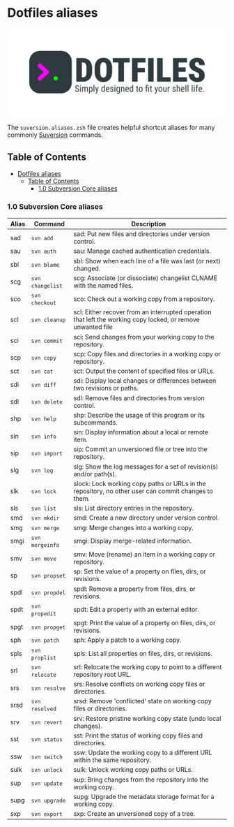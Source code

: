 # Dotfiles aliases

![Banner representing the Dotfiles Library](/assets/dotfiles.svg)

The `suversion.aliases.zsh` file creates helpful shortcut aliases for many
commonly [Suversion](https://subversion.apache.org) commands.

## Table of Contents

- [Dotfiles aliases](#dotfiles-aliases)
  - [Table of Contents](#table-of-contents)
    - [1.0 Subversion Core aliases](#10-subversion-core-aliases)

### 1.0 Subversion Core aliases

| Alias | Command                                  | Description                                        |
| ----- | ---------------------------------------- | -------------------------------------------------- |
| sad    | `svn add`         |  sad: Put new files and directories under version control.  |
| sau    | `svn auth`        |  sau: Manage cached authentication credentials.  |
| sbl    | `svn blame`       |  sbl: Show when each line of a file was last (or next) changed.  |
| scg    | `svn changelist`  |  scg: Associate (or dissociate) changelist CLNAME with the named files.  |
| sco    | `svn checkout`    |  sco: Check out a working copy from a repository.  |
| scl    | `svn cleanup`     |  scl: Either recover from an interrupted operation that left the working copy locked, or remove unwanted file  |
| sci    | `svn commit`      |  sci: Send changes from your working copy to the repository.  |
| scp    | `svn copy`        |  scp: Copy files and directories in a working copy or repository.  |
| sct    | `svn cat`         |  sct: Output the content of specified files or URLs.  |
| sdi    | `svn diff`        |  sdi: Display local changes or differences between two revisions or paths.  |
| sdl    | `svn delete`      |  sdl: Remove files and directories from version control.  |
| shp    | `svn help`        |  shp: Describe the usage of this program or its subcommands.  |
| sin    | `svn info`        |  sin: Display information about a local or remote item.  |
| sip    | `svn import`      |  sip: Commit an unversioned file or tree into the repository.  |
| slg    | `svn log`         |  slg: Show the log messages for a set of revision(s) and/or path(s).  |
| slk    | `svn lock`        |  slock: Lock working copy paths or URLs in the repository, no other user can commit changes to them.  |
| sls    | `svn list`        |  sls: List directory entries in the repository.  |
| smd    | `svn mkdir`       |  smd: Create a new directory under version control.  |
| smg    | `svn merge`       |  smg: Merge changes into a working copy.  |
| smgi   | `svn mergeinfo`   |  smgi: Display merge-related information.  |
| smv    | `svn move`        |  smv: Move (rename) an item in a working copy or repository.  |
| sp     | `svn propset`     |  sp: Set the value of a property on files, dirs, or revisions.  |
| spdl   | `svn propdel`     |  spdl: Remove a property from files, dirs, or revisions.  |
| spdt   | `svn propedit`    |  spdt: Edit a property with an external editor.  |
| spgt   | `svn propget`     |  spgt: Print the value of a property on files, dirs, or revisions.  |
| sph    | `svn patch`       |  sph: Apply a patch to a working copy.  |
| spls   | `svn proplist`    |  spls: List all properties on files, dirs, or revisions.  |
| srl    | `svn relocate`    |  srl: Relocate the working copy to point to a different repository root URL.  |
| srs    | `svn resolve`     |  srs: Resolve conflicts on working copy files or directories.  |
| srsd   | `svn resolved`    |  srsd: Remove 'conflicted' state on working copy files or directories.  |
| srv    | `svn revert`      |  srv: Restore pristine working copy state (undo local changes).  |
| sst    | `svn status`      |  sst: Print the status of working copy files and directories.  |
| ssw    | `svn switch`      |  ssw: Update the working copy to a different URL within the same repository.  |
| sulk   | `svn unlock`      |  sulk: Unlock working copy paths or URLs.  |
| sup    | `svn update`      |  sup: Bring changes from the repository into the working copy.  |
| supg   | `svn upgrade`     |  supg: Upgrade the metadata storage format for a working copy.  |
| sxp    | `svn export`      |  sxp: Create an unversioned copy of a tree.  |
